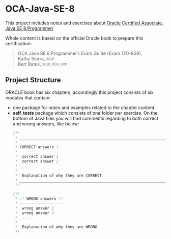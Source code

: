# OCA-Java-SE-8

This project includes notes and exercises about [Oracle Certified Associate, Java SE 8 Programmer](https://education.oracle.com/oracle-certified-associate-java-se-8-programmer/trackp_333)

Whole content is based on the official Oracle book to prepare this certification:
> OCA Java SE 8 Programmer I Exam Guide (Exam 1Z0-808),<br />
Kathy Sierra, <sub><sup>SCJP</sup></sub><br />
Bert Bates, <sub><sup>SCJP, OCA, OCP</sup></sub>

## Project Structure
ORACLE book has six chapters, accordingly this project consists of six modules that contain:
* one package for notes and examples related to the chapter content
* __self_tests__ package which consists of one folder per exercise. On the bottom of Java files you will find comments regarding to both correct and wrong answers, like below:<br />
    ```java
    /**
     * ______________________________________________________________________________
     *
     * CORRECT answers |
     * -----------------
     *  correct answer 1
     *  correct answer 2
     *  ...
     *
     *  Explanation of why they are CORRECT
     * ______________________________________________________________________________
     */

    /**
     * !! WRONG answers !!
     * -------------------
     *  wrong answer 1
     *  wrong answer 2
     *  ...
     *
     *  Explanation of why they are WRONG
     */
    ```
